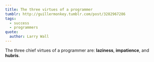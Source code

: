 ```yaml
---
title: The three virtues of a programmer
tumblr: http://guillermonkey.tumblr.com/post/3282967286
tags:
  - success
  - programmers
quote:
  author: Larry Wall
---
```


The three chief virtues of a programmer are: **laziness**, **impatience**, and **hubris**.
